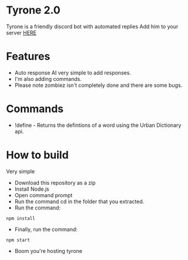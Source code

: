 # Tyrone 2.0
Tyrone is a friendly discord bot with automated replies
Add him to your server [HERE](https://discordapp.com/oauth2/authorize?&client_id=300873594962051073&scope=bot)


# Features
* Auto response AI very simple to add responses.
* I'm also adding commands.
* Please note zombiez isn't completely done and there are some bugs.

# Commands
* !define - Returns the defintions of a word using the Urban Dictionary api.

# How to build
Very simple

+ Download this repository as a zip
+ Install Node.js
+ Open command prompt
+ Run the command cd in the folder that you extracted.
+ Run the command: 
```
npm install
```
+ Finally, run the command:
```
npm start
```
+ Boom you're hosting tyrone

